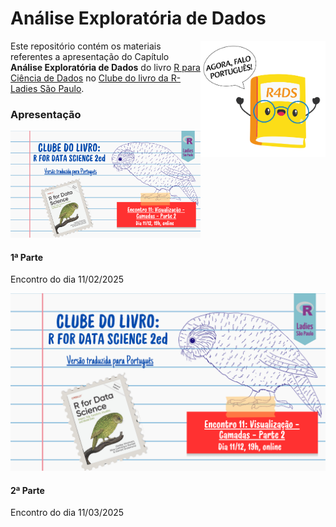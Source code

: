 

<style>
&#10;* {
  box-sizing: border-box;
}
&#10;h1, h2, h3{
  color: #9f2d44
}
&#10;/*link*/
a {
  color: #9f2d44;
  font-style: italic;
}
&#10;/*bold*/
b, strong {
  color: #9f2d44;
}
&#10;/*card*/
.card {
  box-shadow: 0 4px 8px 0 rgba(0,0,0,0.2);
  transition: 0.3s;
  width: 40%;
}
&#10;.card:hover {
  box-shadow: 0 8px 16px 0 rgba(0,0,0,0.2);
}
&#10;.container {
  padding: 2px 16px;
}
&#10;/*column*/
.column {
  float: left;
  width: 50%;
}
&#10;/*row*/
.row:after {
  content: "";
  display: table;
  clear: both;
}
&#10;</style>

# Análise Exploratória de Dados

<img src="figs/livro.png" align="right" width="200px"/>

Este repositório contém os materiais referentes a apresentação do
Capítulo **Análise Exploratória de Dados** do livro [R para Ciência de
Dados](https://pt.r4ds.hadley.nz) no [Clube do livro da R-Ladies São
Paulo](https://github.com/R-Ladies-Sao-Paulo/2024-clube-do-livro-r4ds).

### Apresentação

&#10;<div class="row">
  <div class="column">
    <div class="card">
      <img src="figs/clube_do_livro_encontro11.png" alt="Avatar">
      <div class="container">
        <h4><b>1ª Parte</b></h4> 
        <p>Encontro do dia 11/02/2025</p> 
      </div>
    </div>
  </div>
  &#10;  <div class="column">
    <div class="card">
      <img src="figs/clube_do_livro_encontro11.png" alt="Avatar">
      <div class="container">
        <h4><b>2ª Parte</b></h4> 
        <p>Encontro do dia 11/03/2025</p> 
      </div>
    </div>
  </div>
</div>
